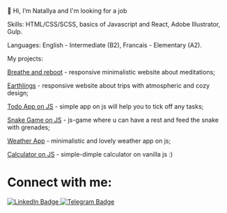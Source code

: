 👋 Hi, I’m Natallya and I'm looking for a job

Skills: HTML/CSS/SCSS, basics of Javascript and React, Adobe Illustrator, Gulp.

Languages: English - Intermediate (B2), Francais - Elementary (A2).

My projects: 

[Breathe and reboot](https://lepsvision.github.io/breathe-and-reboot/) - responsive minimalistic website 
about meditations;

[Earthlings](https://lepsvision.github.io/earthlings/) - responsive website about trips with atmospheric and cozy design;

[Todo App on JS](https://lepsvision.github.io/js-todo-app/) - simple app on js will help you to tick off any tasks;

[Snake Game on JS](https://lepsvision.github.io/js-snake/) - js-game where u can have a rest and feed the snake with grenades;

[Weather App](https://github.com/lepsvision/weather-app) - minimalistic and lovely weather app on js;

[Calculator on JS](https://lepsvision.github.io/calculator-js/) - simple-dimple calculator on vanilla js :)

# Connect with me:

<a href="https://www.linkedin.com/in/lepsvidze/">
    <img src="https://img.shields.io/badge/LinkedIn-blue?style=for-the-badge&logo=linkedin&logoColor=white" alt="LinkedIn Badge"/>
  </a>
<a href="https://t.me/lepsvidze">
    <img src="https://img.shields.io/badge/Telegram-blue?style=for-the-badge&logo=telegram&logoColor=white" alt="Telegram Badge"/>
  </a> 







